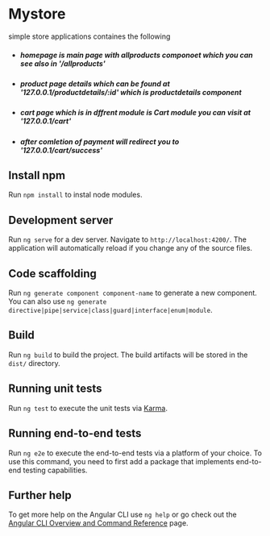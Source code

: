 # Mystore
simple store applications containes the following 

- ##### homepage is main page with allproducts componoet which you can see also in '/allproducts' 
- ##### product page details which can be found at '127.0.0.1/productdetails/:id' which is productdetails component
- ##### cart page which is in dffrent module is Cart module you can visit at '127.0.0.1/cart' 
- ##### after comletion of payment will redirect you to '127.0.0.1/cart/success' 

## Install  npm

Run `npm install` to instal node modules.

## Development server

Run `ng serve` for a dev server. Navigate to `http://localhost:4200/`. The application will automatically reload if you change any of the source files.

## Code scaffolding

Run `ng generate component component-name` to generate a new component. You can also use `ng generate directive|pipe|service|class|guard|interface|enum|module`.

## Build

Run `ng build` to build the project. The build artifacts will be stored in the `dist/` directory.

## Running unit tests

Run `ng test` to execute the unit tests via [Karma](https://karma-runner.github.io).

## Running end-to-end tests

Run `ng e2e` to execute the end-to-end tests via a platform of your choice. To use this command, you need to first add a package that implements end-to-end testing capabilities.

## Further help

To get more help on the Angular CLI use `ng help` or go check out the [Angular CLI Overview and Command Reference](https://angular.io/cli) page.
